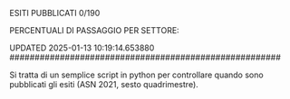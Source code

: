 ESITI PUBBLICATI 0/190 

PERCENTUALI DI PASSAGGIO PER SETTORE:

UPDATED 2025-01-13 10:19:14.653880
###################################################### 

Si tratta di un semplice script in python per controllare quando sono pubblicati gli esiti (ASN 2021, sesto quadrimestre).

